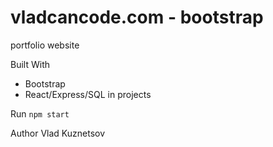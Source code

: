 # vladcancode.com - bootstrap
portfolio website

Built With
* Bootstrap
* React/Express/SQL in projects

Run `npm start`

Author
Vlad Kuznetsov
